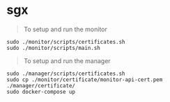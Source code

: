 # sgx
> To setup and run the monitor
```
sudo ./monitor/scripts/certificates.sh
sudo ./monitor/scripts/main.sh
```

> To setup and run the manager
```
sudo ./manager/scripts/certificates.sh
sudo cp ./monitor/certificate/monitor-api-cert.pem ./manager/certificate/
sudo docker-compose up
```